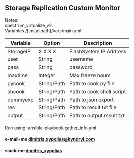 ## Storage Replication Custom Monitor


Notes:\
spectrum_virtualize_v2.\
Variables /[installpath]/vars/main.yml


Variable | Option | Description
----------|-----------------|--------
StorageIP | X.X.X.X| FlashSystem IP Address
user | String | username
pass | String | password
maxtime | Integer | Max freeze hours 
pycook | String/Path | Path to cook.py file
shcook | String/Path | Path to cook shell script
dummyexp | String/Path | Path to json export
res | String/Path | Path to result txt file
output | String/Path | Path to output result.txt

Run using: ansible-playbook gather_info.yml

 
#### e-mail-me dimitris.xypolias@kyndryl.com
#### slack-me [dimitris_xypolias](https://kyndryl.enterprise.slack.com/user/@U028AUYNA4V)
